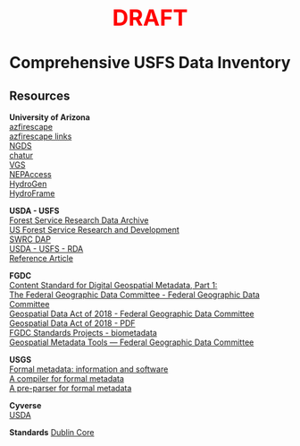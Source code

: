 <div style='text-align: center; color: #ff0000; font-size: 2.5rem; font-weight: bold;'>DRAFT</div>

# Comprehensive USFS Data Inventory  

## Resources  

**University of Arizona**  
[azfirescape](https://azfirescape.org)  
[azfirescape links](https://www.azfirescape.org/home/links.html)  
[NGDS](https://data.geothermaldata.org/)  
[chatur](https://chatur.mysticlabs.ai/)  
[VGS](https://vgs.arizona.edu/)  
[NEPAccess](https://www.nepaccess.org/)  
[HydroGen](https://hydro-generation.org/)  
[HydroFrame](https://hydroframe.org/)  

**USDA - USFS**  
[Forest Service Research Data Archive](https://www.fs.usda.gov/rds/archive/metadata/standards)  
[US Forest Service Research and Development](https://www.fs.usda.gov/research/)  
[SWRC DAP](https://www.tucson.ars.ag.gov/dap/)  
[USDA - USFS - RDA](https://www.fs.usda.gov/rds/archive/metadata)  
[Reference Article](https://wildlife.onlinelibrary.wiley.com/doi/10.1002/wsb.548)  

**FGDC**  
[Content Standard for Digital Geospatial Metadata, Part 1:](https://www.fgdc.gov/standards/projects/metadata/biometadata)  
[The Federal Geographic Data Committee - Federal Geographic Data Committee](https://www.fgdc.gov/)  
[Geospatial Data Act of 2018 - Federal Geographic Data Committee](https://www.fgdc.gov/gda)  
[Geospatial Data Act of 2018 - PDF](https://www.fgdc.gov/gda/43-usc-ch-46-geospatial-data-geospatial-data-act.pdf)  
[FGDC Standards Projects - biometadata](https://www.fgdc.gov/standards/projects/FGDC-standards-projects/metadata/biometadata/biodatap.pdf)  
[Geospatial Metadata Tools — Federal Geographic Data Committee](https://www.fgdc.gov/metadata/geospatial-metadata-tools)  

**USGS**  
[Formal metadata: information and software](https://geology.usgs.gov/tools/metadata/)  
[A compiler for formal metadata](https://geology.usgs.gov/tools/metadata/tools/doc/mp.html)  
[A pre-parser for formal metadata](https://geology.usgs.gov/tools/metadata/tools/doc/cns.html)  

**Cyverse**  
[USDA](https://datacommons.cyverse.org/browse/iplant/home/shared/usda)  

**Standards**
[Dublin Core](https://www.dublincore.org/specifications/dublin-core/dces/)  
